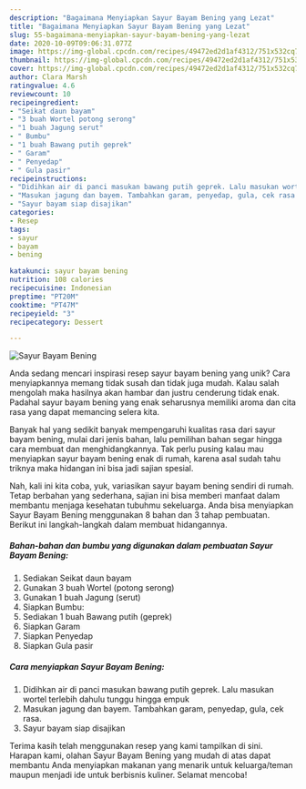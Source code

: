 ```yaml
---
description: "Bagaimana Menyiapkan Sayur Bayam Bening yang Lezat"
title: "Bagaimana Menyiapkan Sayur Bayam Bening yang Lezat"
slug: 55-bagaimana-menyiapkan-sayur-bayam-bening-yang-lezat
date: 2020-10-09T09:06:31.077Z
image: https://img-global.cpcdn.com/recipes/49472ed2d1af4312/751x532cq70/sayur-bayam-bening-foto-resep-utama.jpg
thumbnail: https://img-global.cpcdn.com/recipes/49472ed2d1af4312/751x532cq70/sayur-bayam-bening-foto-resep-utama.jpg
cover: https://img-global.cpcdn.com/recipes/49472ed2d1af4312/751x532cq70/sayur-bayam-bening-foto-resep-utama.jpg
author: Clara Marsh
ratingvalue: 4.6
reviewcount: 10
recipeingredient:
- "Seikat daun bayam"
- "3 buah Wortel potong serong"
- "1 buah Jagung serut"
- " Bumbu"
- "1 buah Bawang putih geprek"
- " Garam"
- " Penyedap"
- " Gula pasir"
recipeinstructions:
- "Didihkan air di panci masukan bawang putih geprek. Lalu masukan wortel terlebih dahulu tunggu hingga empuk"
- "Masukan jagung dan bayem. Tambahkan garam, penyedap, gula, cek rasa."
- "Sayur bayam siap disajikan"
categories:
- Resep
tags:
- sayur
- bayam
- bening

katakunci: sayur bayam bening 
nutrition: 108 calories
recipecuisine: Indonesian
preptime: "PT20M"
cooktime: "PT47M"
recipeyield: "3"
recipecategory: Dessert

---
```



![Sayur Bayam Bening](https://img-global.cpcdn.com/recipes/49472ed2d1af4312/751x532cq70/sayur-bayam-bening-foto-resep-utama.jpg)

Anda sedang mencari inspirasi resep sayur bayam bening yang unik? Cara menyiapkannya memang tidak susah dan tidak juga mudah. Kalau salah mengolah maka hasilnya akan hambar dan justru cenderung tidak enak. Padahal sayur bayam bening yang enak seharusnya memiliki aroma dan cita rasa yang dapat memancing selera kita.



Banyak hal yang sedikit banyak mempengaruhi kualitas rasa dari sayur bayam bening, mulai dari jenis bahan, lalu pemilihan bahan segar hingga cara membuat dan menghidangkannya. Tak perlu pusing kalau mau menyiapkan sayur bayam bening enak di rumah, karena asal sudah tahu triknya maka hidangan ini bisa jadi sajian spesial.


Nah, kali ini kita coba, yuk, variasikan sayur bayam bening sendiri di rumah. Tetap berbahan yang sederhana, sajian ini bisa memberi manfaat dalam membantu menjaga kesehatan tubuhmu sekeluarga. Anda bisa menyiapkan Sayur Bayam Bening menggunakan 8 bahan dan 3 tahap pembuatan. Berikut ini langkah-langkah dalam membuat hidangannya.

<!--inarticleads1-->

##### Bahan-bahan dan bumbu yang digunakan dalam pembuatan Sayur Bayam Bening:

1. Sediakan Seikat daun bayam
1. Gunakan 3 buah Wortel (potong serong)
1. Gunakan 1 buah Jagung (serut)
1. Siapkan  Bumbu:
1. Sediakan 1 buah Bawang putih (geprek)
1. Siapkan  Garam
1. Siapkan  Penyedap
1. Siapkan  Gula pasir




<!--inarticleads2-->

##### Cara menyiapkan Sayur Bayam Bening:

1. Didihkan air di panci masukan bawang putih geprek. Lalu masukan wortel terlebih dahulu tunggu hingga empuk
1. Masukan jagung dan bayem. Tambahkan garam, penyedap, gula, cek rasa.
1. Sayur bayam siap disajikan




Terima kasih telah menggunakan resep yang kami tampilkan di sini. Harapan kami, olahan Sayur Bayam Bening yang mudah di atas dapat membantu Anda menyiapkan makanan yang menarik untuk keluarga/teman maupun menjadi ide untuk berbisnis kuliner. Selamat mencoba!

